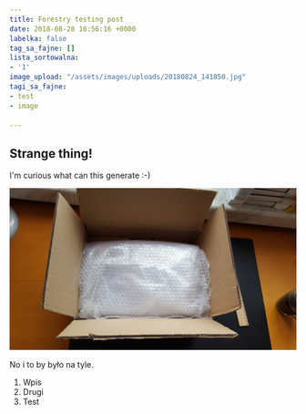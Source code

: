 ```yaml
---
title: Forestry testing post
date: 2018-08-28 16:56:16 +0000
labelka: false
tag_sa_fajne: []
lista_sortowalna:
- '1'
image_upload: "/assets/images/uploads/20180824_141850.jpg"
tagi_sa_fajne:
- test
- image

---
```

## **Strange thing!**

I'm curious what can this generate :-)

![](/assets/images/uploads/20180824_141850.jpg)

No i to by było na tyle.

1. Wpis
2. Drugi
3. Test